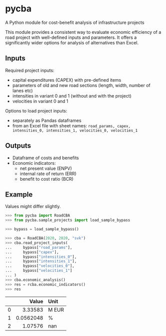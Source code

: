 # pycba
A Python module for cost-benefit analysis of infrastructure projects


This module provides a consistent way to evaluate economic efficiency
of a road project with well-defined inputs and parameters.
It offers a significantly wider options for analysis of alternatives
than Excel.


## Inputs
Required project inputs:
* capital expenditures (CAPEX) with pre-defined items
* parameters of old and new road sections (length, width, number of lanes etc)
* intensities in variant 0 and 1 (without and with the project)
* velocities in variant 0 and 1

Options to load project inputs:
* separately as Pandas dataframes
* from an Excel file with sheet names:
  `road_params, capex, intensities_0, intensities_1, velocities_0, velocities_1`


## Outputs
* Dataframe of costs and benefits
* Economic indicators:
  - net present value (ENPV)
  - internal rate of return (ERR)
  - benefit to cost ratio (BCR)


## Example
Values might differ slightly.

```python
>>> from pycba import RoadCBA
>>> from pycba.sample_projects import load_sample_bypass

>>> bypass = load_sample_bypass()

>>> cba = RoadCBA(2020, 2020, "svk")
>>> cba.read_project_inputs(
...     bypass["road_params"],
...     bypass["capex"],
...     bypass["intensities_0"],
...     bypass["intensities_1"],
...     bypass["velocities_0"],
...     bypass["velocities_1"]
... )
>>> cba.economic_analysis()
>>> res = rcba.economic_indicators()
>>> res
```
|    |     Value | Unit   |
|---:|----------:|:-------|
|  0 | 3.33583   | M EUR  |
|  1 | 0.0562048 | %      |
|  2 | 1.07576   | nan    |



